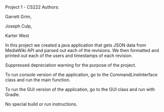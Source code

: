 Project 1 - CS222
Authors:

Garrett Grim, 

Joseph Culp,

Karter West

In this project we created a java application that gets JSON data from MediaWiki API and parsed out each of the revisions. We then formatted and printed out each of the users and timestamps of each revision. 

Suppressed depreciation warning for the purpose of the project.

To run console version of the application,
go to the CommandLineInterface class and run the main function.

To run the GUI version of the application,
go to the GUI class and run with Gradle.

No special build or run instructions.
